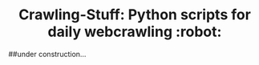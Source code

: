 
<h1 align="center">Crawling-Stuff: Python scripts for daily webcrawling :robot:</h1>
##under construction...